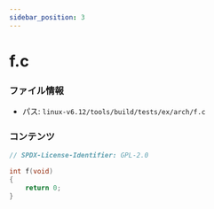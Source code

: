```yaml
---
sidebar_position: 3
---
```

# f.c

### ファイル情報

- パス: `linux-v6.12/tools/build/tests/ex/arch/f.c`

### コンテンツ

```c
// SPDX-License-Identifier: GPL-2.0

int f(void)
{
	return 0;
}

```

